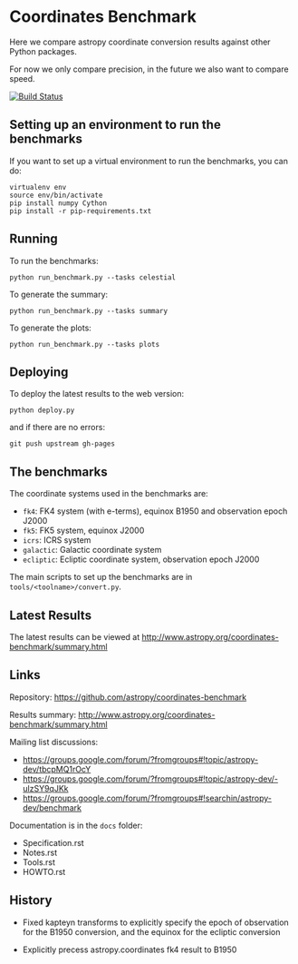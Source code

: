 Coordinates Benchmark
=====================

Here we compare astropy coordinate conversion results against other Python packages.

For now we only compare precision, in the future we also want to compare speed.

[![Build Status](https://travis-ci.org/astropy/coordinates-benchmark.svg?branch=master)](https://travis-ci.org/astropy/coordinates-benchmark)

Setting up an environment to run the benchmarks
-----------------------------------------------

If you want to set up a virtual environment to run the benchmarks, you can do:

    virtualenv env
    source env/bin/activate
    pip install numpy Cython
    pip install -r pip-requirements.txt

Running
-------

To run the benchmarks:

    python run_benchmark.py --tasks celestial

To generate the summary:

    python run_benchmark.py --tasks summary

To generate the plots:

    python run_benchmark.py --tasks plots

Deploying
---------

To deploy the latest results to the web version:

    python deploy.py

and if there are no errors:

    git push upstream gh-pages

The benchmarks
--------------

The coordinate systems used in the benchmarks are:

* ``fk4``: FK4 system (with e-terms), equinox B1950 and observation epoch J2000
* ``fk5``: FK5 system, equinox J2000
* ``icrs``: ICRS system
* ``galactic``: Galactic coordinate system
* ``ecliptic``: Ecliptic coordinate system, observation epoch J2000

The main scripts to set up the benchmarks are in ``tools/<toolname>/convert.py``.

Latest Results
--------------

The latest results can be viewed at http://www.astropy.org/coordinates-benchmark/summary.html

Links
-----

Repository: https://github.com/astropy/coordinates-benchmark

Results summary: http://www.astropy.org/coordinates-benchmark/summary.html

Mailing list discussions:
* https://groups.google.com/forum/?fromgroups#!topic/astropy-dev/tbcpMQ1rOcY
* https://groups.google.com/forum/?fromgroups#!topic/astropy-dev/-ulzSY9qJKk
* https://groups.google.com/forum/?fromgroups#!searchin/astropy-dev/benchmark

Documentation is in the `docs` folder:
* Specification.rst
* Notes.rst
* Tools.rst
* HOWTO.rst

History
-------

- Fixed kapteyn transforms to explicitly specify the epoch of observation for
  the B1950 conversion, and the equinox for the ecliptic conversion

- Explicitly precess astropy.coordinates fk4 result to B1950
